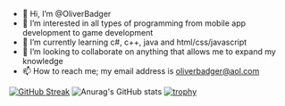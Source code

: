 - 👋 Hi, I’m @OliverBadger
- 👀 I’m interested in all types of programming from mobile app development to game development
- 🌱 I’m currently learning c#, c++, java and html/css/javascript
- 💞️ I’m looking to collaborate on anything that allows me to expand my knowledge
- 📫 How to reach me; my email address is oliverbadger@aol.com

[![GitHub Streak](https://github-readme-streak-stats.herokuapp.com/?user=OliverBadger)](https://git.io/streak-stats)
![Anurag's GitHub stats](https://github-readme-stats.vercel.app/api?username=OliverBadger&show_icons=true&theme=onedark)
[![trophy](https://github-profile-trophy.vercel.app/?username=OliverBadger&theme=onedark)](https://github.com/ryo-ma/github-profile-trophy)

<!---
OliverBadger/OliverBadger is a ✨ special ✨ repository because its `README.md` (this file) appears on your GitHub profile.
You can click the Preview link to take a look at your changes.
--->

